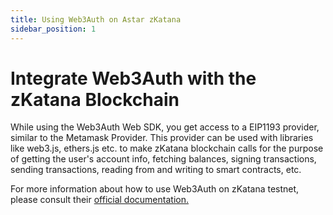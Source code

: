 ```yaml
---
title: Using Web3Auth on Astar zKatana
sidebar_position: 1
---
```


# Integrate Web3Auth with the zKatana Blockchain

While using the Web3Auth Web SDK, you get access to a EIP1193 provider, similar to the Metamask Provider. This provider can be used with libraries like web3.js, ethers.js etc. to make zKatana blockchain calls for the purpose of getting the user's account info, fetching balances, signing transactions, sending transactions, reading from and writing to smart contracts, etc. 

For more information about how to use Web3Auth on zKatana testnet, please consult their [official documentation.](https://web3auth.io/docs/connect-blockchain/zkatana)